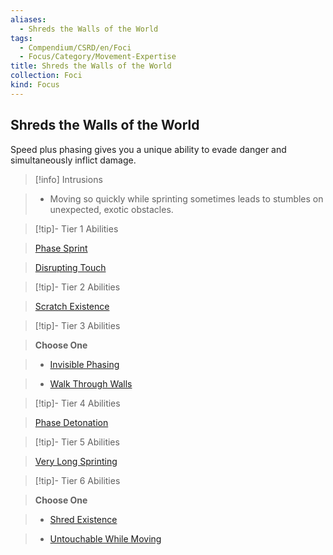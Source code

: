 ```yaml
---
aliases:
  - Shreds the Walls of the World
tags:
  - Compendium/CSRD/en/Foci
  - Focus/Category/Movement-Expertise
title: Shreds the Walls of the World
collection: Foci
kind: Focus
---
```

## Shreds the Walls of the World    
Speed plus phasing gives you a unique ability to evade danger and simultaneously inflict damage.    
  
>[!info] Intrusions    
>- Moving so quickly while sprinting sometimes leads to stumbles on unexpected, exotic obstacles.    
  
  
>[!tip]- Tier 1 Abilities    
> [Phase Sprint](Phase-Sprint.md)    
> [Disrupting Touch](Disrupting-Touch.md)    
  
  
>[!tip]- Tier 2 Abilities    
> [Scratch Existence](Scratch-Existence.md)    
  
  
>[!tip]- Tier 3 Abilities    
> **Choose One**    
>- [Invisible Phasing](Invisible-Phasing.md)    
>- [Walk Through Walls](Walk-Through-Walls.md)    
  
  
>[!tip]- Tier 4 Abilities    
> [Phase Detonation](Phase-Detonation.md)    
  
  
>[!tip]- Tier 5 Abilities    
> [Very Long Sprinting](Very-Long-Sprinting.md)    
  
  
>[!tip]- Tier 6 Abilities    
> **Choose One**    
>- [Shred Existence](Shred-Existence.md)    
>- [Untouchable While Moving](Untouchable-While-Moving.md)